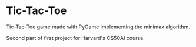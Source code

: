 # Tic-Tac-Toe
Tic-Tac-Toe game made with PyGame implementing the minimax algorithm.

Second part of first project for Harvard's CS50AI course.
